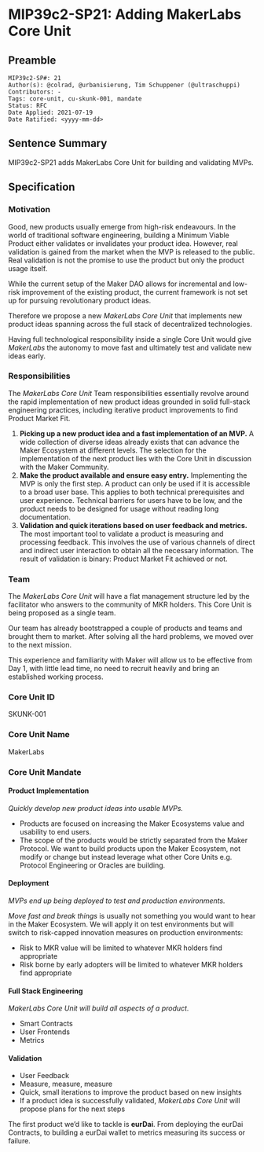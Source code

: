  
# MIP39c2-SP21: Adding MakerLabs Core Unit

## Preamble

```
MIP39c2-SP#: 21
Author(s): @colrad, @urbanisierung, Tim Schuppener (@ultraschuppi)
Contributors: -
Tags: core-unit, cu-skunk-001, mandate
Status: RFC
Date Applied: 2021-07-19
Date Ratified: <yyyy-mm-dd>
```

## Sentence Summary

MIP39c2-SP21 adds MakerLabs Core Unit for building and validating MVPs. 

## Specification

### Motivation

Good, new products usually emerge from high-risk endeavours. In the world of traditional software engineering, building a Minimum Viable Product either validates or invalidates your product idea. However, real validation is gained from the market when the MVP is released to the public. Real validation is not the promise to use the product but only the product usage itself.

While the current setup of the Maker DAO allows for incremental and low-risk improvement of the existing product, the current framework is not set up for pursuing revolutionary product ideas.

Therefore we propose a new _MakerLabs Core Unit_ that implements new product ideas spanning across the full stack of decentralized technologies.

Having full technological responsibility inside a single Core Unit would give _MakerLabs_ the autonomy to move fast and ultimately test and validate new ideas early.

### Responsibilities

The _MakerLabs Core Unit_ Team responsibilities essentially revolve around the rapid implementation of new product ideas grounded in solid full-stack engineering practices, including iterative product improvements to find Product Market Fit.

1. **Picking up a new product idea and a fast implementation of an MVP.** A wide collection of diverse ideas already exists that can advance the Maker Ecosystem at different levels. The selection for the implementation of the next product lies with the Core Unit in discussion with the Maker Community.
2. **Make the product available and ensure easy entry.** Implementing the MVP is only the first step. A product can only be used if it is accessible to a broad user base. This applies to both technical prerequisites and user experience. Technical barriers for users have to be low, and the product needs to be designed for usage without reading long documentation.
3. **Validation and quick iterations based on user feedback and metrics.** The most important tool to validate a product is measuring and processing feedback. This involves the use of various channels of direct and indirect user interaction to obtain all the necessary information. The result of validation is binary: Product Market Fit achieved or not.

### Team

The _MakerLabs Core Unit_ will have a flat management structure led by the facilitator who answers to the community of MKR holders. This Core Unit is being proposed as a single team.

Our team has already bootstrapped a couple of products and teams and brought them to market. After solving all the hard problems, we moved over to the next mission.

This experience and familiarity with Maker will allow us to be effective from Day 1, with little lead time, no need to recruit heavily and bring an established working process.

### Core Unit ID

SKUNK-001

### Core Unit Name

MakerLabs

### Core Unit Mandate
#### Product Implementation

_Quickly develop new product ideas into usable MVPs._

* Products are focused on increasing the Maker Ecosystems value and usability to end users.
* The scope of the products would be strictly separated from the Maker Protocol. We want to build products upon the Maker Ecosystem, not modify or change but instead leverage what other Core Units e.g. Protocol Engineering or Oracles are building.

#### Deployment

_MVPs end up being deployed to test and production environments._

_Move fast and break things_ is usually not something you would want to hear in the Maker Ecosystem. We will apply it on test environments but will switch to risk-capped innovation measures on production environments:

* Risk to MKR value will be limited to whatever MKR holders find appropriate
* Risk borne by early adopters will be limited to whatever MKR holders find appropriate

#### Full Stack Engineering

_MakerLabs Core Unit will build all aspects of a product._

* Smart Contracts
* User Frontends
* Metrics

#### Validation

* User Feedback
* Measure, measure, measure
* Quick, small iterations to improve the product based on new insights
* If a product idea is successfully validated, _MakerLabs Core Unit_ will propose plans for the next steps

The first product we’d like to tackle is **eurDai**. From deploying the eurDai Contracts, to building a eurDai wallet to metrics measuring its success or failure.
